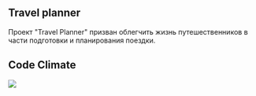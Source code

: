 ## Travel planner
Проект "Travel Planner" призван облегчить жизнь путешественников в части подготовки и планирования поездки. 
## Code Climate
<a href="https://codeclimate.com/github/melnikowww/travelPlanner/maintainability"><img src="https://api.codeclimate.com/v1/badges/4c6a129d31ea835e9505/maintainability" /></a>
